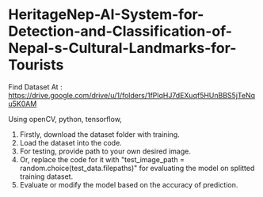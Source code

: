 # HeritageNep-AI-System-for-Detection-and-Classification-of-Nepal-s-Cultural-Landmarks-for-Tourists 
Find Dataset At : https://drive.google.com/drive/u/1/folders/1fPlqHJ7dEXuqf5HUnBBS5jTeNqu5K0AM

Using openCV, python, tensorflow, 
1. Firstly, download the dataset folder with training.
2. Load the dataset into the code.
3. For testing, provide path to your own desired image.
4. Or, replace the code for it with "test_image_path = random.choice(test_data.filepaths)" for evaluating the model on splitted training dataset.
5. Evaluate or modify the model based on the accuracy of prediction.
